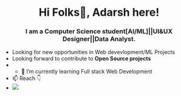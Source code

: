 <h1 align="center">Hi Folks👋, Adarsh here!</h1>
<h3 align="center">I am a Computer Science student[AI/ML]||UI&UX Designer||Data Analyst.</h3>

<!-- <h1 align="center">Education</h1>
<h3 align="center">Integrated M.Tech CSE - Vellore Institue of Technology , Bhopal</h3>

<!-- - 💻 **[Check out my projects!](https://github.com/aniket75151?tab=repositories)** -->
- Looking for new opportunities in Web devevlopment/ML Projects
- Looking forward to contribute to **Open Source projects**
- - 🌱 I’m currently learning Full stack Web Development
- 📫 Reach 👇<br>
- [![](https://img.shields.io/badge/-adarsh.sahoo17@gmail.com-c14438?style=for-the-badge&logo=gmail&logoColor=white&link=mailto:adarsh.sahoo17)](mailto:adarsh.sahoo17@gmail.com)
